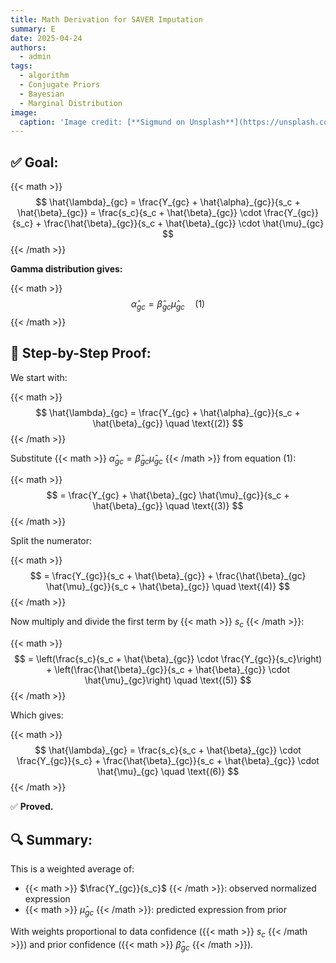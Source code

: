 ```yaml
---
title: Math Derivation for SAVER Imputation
summary: E
date: 2025-04-24
authors:
  - admin
tags:
  - algorithm
  - Conjugate Priors
  - Bayesian
  - Marginal Distribution
image:
  caption: 'Image credit: [**Sigmund on Unsplash**](https://unsplash.com)'
---
```


## ✅ Goal:

{{< math >}} 
$$
 \hat{\lambda}_{gc} = \frac{Y_{gc} + \hat{\alpha}_{gc}}{s_c + \hat{\beta}_{gc}} = \frac{s_c}{s_c + \hat{\beta}_{gc}} \cdot \frac{Y_{gc}}{s_c} + \frac{\hat{\beta}_{gc}}{s_c + \hat{\beta}_{gc}} \cdot \hat{\mu}_{gc} 
$$
{{< /math >}}

**Gamma distribution gives:**

{{< math >}} 
$$ \hat{\alpha}_{gc} = \hat{\beta}_{gc} \hat{\mu}_{gc} \quad \text{(1)} $$
{{< /math >}}

## 🔁 Step-by-Step Proof:

We start with:

{{< math >}} 
$$ \hat{\lambda}_{gc} = \frac{Y_{gc} + \hat{\alpha}_{gc}}{s_c + \hat{\beta}_{gc}} \quad \text{(2)} $$
{{< /math >}}

Substitute {{< math >}} $\hat{\alpha}_{gc} = \hat{\beta}_{gc} \hat{\mu}_{gc}$ {{< /math >}} from equation (1):

{{< math >}} 
$$ = \frac{Y_{gc} + \hat{\beta}_{gc} \hat{\mu}_{gc}}{s_c + \hat{\beta}_{gc}} \quad \text{(3)} $$
{{< /math >}}

Split the numerator:

{{< math >}} 
$$ = \frac{Y_{gc}}{s_c + \hat{\beta}_{gc}} + \frac{\hat{\beta}_{gc} \hat{\mu}_{gc}}{s_c + \hat{\beta}_{gc}} \quad \text{(4)} $$
{{< /math >}}

Now multiply and divide the first term by {{< math >}} $s_c$ {{< /math >}}:

{{< math >}} 
$$ = \left(\frac{s_c}{s_c + \hat{\beta}_{gc}} \cdot \frac{Y_{gc}}{s_c}\right) + \left(\frac{\hat{\beta}_{gc}}{s_c + \hat{\beta}_{gc}} \cdot \hat{\mu}_{gc}\right) \quad \text{(5)} $$
{{< /math >}}

Which gives:

{{< math >}} 
$$ \hat{\lambda}_{gc} = \frac{s_c}{s_c + \hat{\beta}_{gc}} \cdot \frac{Y_{gc}}{s_c} + \frac{\hat{\beta}_{gc}}{s_c + \hat{\beta}_{gc}} \cdot \hat{\mu}_{gc} \quad \text{(6)} $$
{{< /math >}}

✅ **Proved.**

## 🔍 Summary:

This is a weighted average of:

- {{< math >}} $\frac{Y_{gc}}{s_c}$ {{< /math >}}: observed normalized expression
- {{< math >}} $\hat{\mu}_{gc}$ {{< /math >}}: predicted expression from prior

With weights proportional to data confidence ({{< math >}} $s_c$ {{< /math >}}) and prior confidence ({{< math >}} $\hat{\beta}_{gc}$ {{< /math >}}).